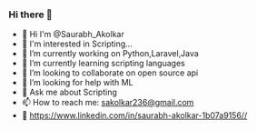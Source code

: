 ### Hi there 👋

-  👋 Hi I'm @Saurabh_Akolkar
- :eyes: I'm interested in Scripting...
- 🔭 I’m currently working on Python,Laravel,Java
- 🌱 I’m currently learning scripting languages
- 👯 I’m looking to collaborate on open source api
- 🤔 I’m looking for help with ML
- 💬 Ask me about Scripting
- 📫 How to reach me: sakolkar236@gmail.com
- 🔗 https://www.linkedin.com/in/saurabh-akolkar-1b07a9156//
<!---
 😄 Pronouns: ... - ⚡ Fun fact: ... -->

